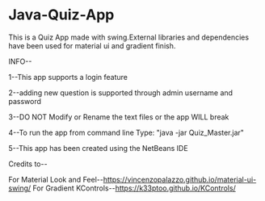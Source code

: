 # Java-Quiz-App
This is a Quiz App made with swing.External libraries and dependencies have been used for material ui and gradient finish.

INFO--

1--This app supports a login feature

2--adding new question is supported through admin username and password

3--DO NOT Modify or Rename the text files or the app WILL break

4--To run the app from command line Type: "java -jar Quiz_Master.jar" 

5--This app has been created using the NetBeans IDE

Credits to--

For Material Look and Feel--https://vincenzopalazzo.github.io/material-ui-swing/
For Gradient KControls--https://k33ptoo.github.io/KControls/
